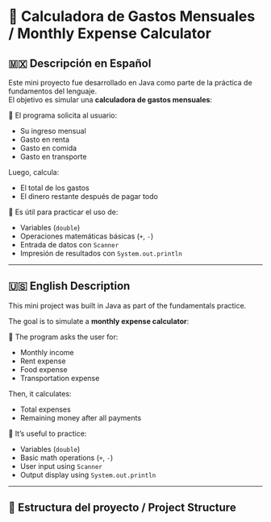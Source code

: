 # 💸 Calculadora de Gastos Mensuales / Monthly Expense Calculator

## 🇲🇽 Descripción en Español

Este mini proyecto fue desarrollado en Java como parte de la práctica de fundamentos del lenguaje.  
El objetivo es simular una **calculadora de gastos mensuales**:

🧾 El programa solicita al usuario:
- Su ingreso mensual
- Gasto en renta
- Gasto en comida
- Gasto en transporte

Luego, calcula:
- El total de los gastos
- El dinero restante después de pagar todo

🔎 Es útil para practicar el uso de:
- Variables (`double`)
- Operaciones matemáticas básicas (`+`, `-`)
- Entrada de datos con `Scanner`
- Impresión de resultados con `System.out.println`

---

## 🇺🇸 English Description

This mini project was built in Java as part of the fundamentals practice.

The goal is to simulate a **monthly expense calculator**:

🧾 The program asks the user for:
- Monthly income
- Rent expense
- Food expense
- Transportation expense

Then, it calculates:
- Total expenses
- Remaining money after all payments

🔎 It’s useful to practice:
- Variables (`double`)
- Basic math operations (`+`, `-`)
- User input using `Scanner`
- Output display using `System.out.println`

---

## 📁 Estructura del proyecto / Project Structure

